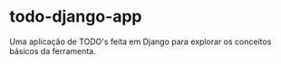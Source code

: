 # todo-django-app
Uma aplicação de TODO's feita em Django para explorar os conceitos básicos da ferramenta.
